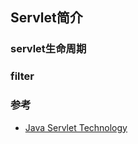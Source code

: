 ## Servlet简介

### servlet生命周期

### filter

### 参考
- [Java Servlet Technology](https://docs.oracle.com/javaee/7/tutorial/servlets.htm#BNAFD)
